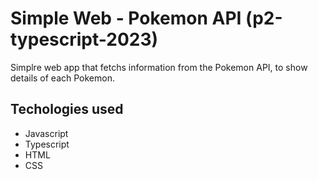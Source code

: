 # Simple Web - Pokemon API (p2-typescript-2023)

Simplre web app that fetchs information from the Pokemon API, to show details of each Pokemon.

## Techologies used
- Javascript
- Typescript
- HTML
- CSS